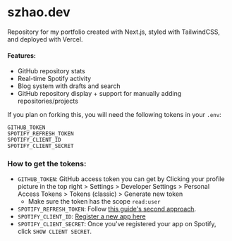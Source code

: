 # szhao.dev
Repository for my portfolio created with Next.js, styled with TailwindCSS, and deployed with Vercel.

#### Features:
- GitHub repository stats
- Real-time Spotify activity
- Blog system with drafts and search
- GitHub repository display + support for manually adding repositories/projects


If you plan on forking this, you will need the following tokens in your `.env`:

    GITHUB_TOKEN
    SPOTIFY_REFRESH_TOKEN
    SPOTIFY_CLIENT_ID
    SPOTIFY_CLIENT_SECRET

### How to get the tokens: 
- `GITHUB_TOKEN`: GitHub access token you can get by Clicking your profile picture in the top right > Settings >  Developer Settings > Personal Access Tokens > Tokens (classic) > Generate new token
	- Make sure the token has the scope `read:user`
- `SPOTIFY_REFRESH_TOKEN`: Follow [this guide's second approach](https://musing.vercel.app/blog/spotify-refresh-token).
- `SPOTIFY_CLIENT_ID`: [Register a new app here](https://developer.spotify.com/dashboard/)
- `SPOTIFY_CLIENT_SECRET`: Once you've registered your app on Spotify, click `SHOW CLIENT SECRET`.

